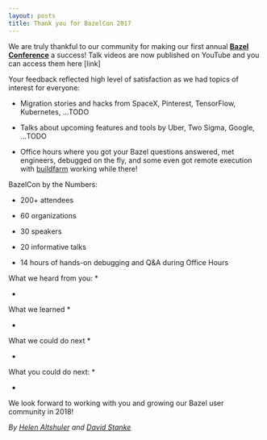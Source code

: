 ```yaml
---
layout: posts
title: Thank you for BazelCon 2017
---
```


We are truly thankful to our community for making our first annual [**Bazel Conference**](https://sites.google.com/corp/bazel.build/conference2017) a success! Talk videos are now published on YouTube and you can access them here [link]

Your feedback reflected high level of satisfaction as we had topics of interest for everyone:
* Migration stories and hacks from SpaceX, Pinterest, TensorFlow, Kubernetes, ...TODO

* Talks about upcoming features and tools by Uber, Two Sigma, Google, ...TODO

* Office hours where you got your Bazel questions answered, met engineers, debugged on the fly, and some even got remote execution with [buildfarm](https://github.com/bazelbuild/bazel-buildfarm) working while there!

BazelCon by the Numbers:
* 200+ attendees

* 60 organizations

* 30 speakers

* 20 informative talks

* 14 hours of hands-on debugging and Q&A during Office Hours

What we heard from you:
* 

* 

What we learned
* 

* 

What we could do next
* 

* 

What you could do next:
* 

* 

We look forward to working with you and growing our Bazel user community in 2018!


*By [Helen Altshuler](https://github.com/helenalt) and [David Stanke](https://github.com/davidstanke)*

